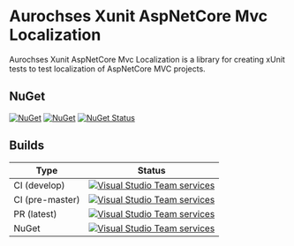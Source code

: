 # Aurochses Xunit AspNetCore Mvc Localization

Aurochses Xunit AspNetCore Mvc Localization is a library for creating xUnit tests to test localization of AspNetCore MVC projects.

## NuGet

[![NuGet](https://img.shields.io/nuget/v/Aurochses.Xunit.AspNetCore.Mvc.Localization.svg?style=flat-square)](https://www.nuget.org/packages/Aurochses.Xunit.AspNetCore.Mvc.Localization)
[![NuGet](https://img.shields.io/nuget/dt/Aurochses.Xunit.AspNetCore.Mvc.Localization.svg?style=flat-square)](https://www.nuget.org/packages/Aurochses.Xunit.AspNetCore.Mvc.Localization)
[![NuGet Status](http://nugetstatus.com/Aurochses.Xunit.AspNetCore.Mvc.Localization.png)](http://nugetstatus.com/packages/Aurochses.Xunit.AspNetCore.Mvc.Localization)

## Builds

Type            | Status 
----------------|--------
CI (develop)    | [![Visual Studio Team services](https://img.shields.io/vso/build/aurochses/784be346-9d3f-458f-95d8-5f1a8b5e1227/260.svg?style=flat-square)](https://aurochses.visualstudio.com/Aurochses.CSharp/_build/index?definitionId=260)
CI (pre-master) | [![Visual Studio Team services](https://img.shields.io/vso/build/aurochses/784be346-9d3f-458f-95d8-5f1a8b5e1227/261.svg?style=flat-square)](https://aurochses.visualstudio.com/Aurochses.CSharp/_build/index?definitionId=261)
PR (latest)     | [![Visual Studio Team services](https://img.shields.io/vso/build/aurochses/784be346-9d3f-458f-95d8-5f1a8b5e1227/262.svg?style=flat-square)](https://aurochses.visualstudio.com/Aurochses.CSharp/_build/index?definitionId=262)
NuGet           | [![Visual Studio Team services](https://img.shields.io/vso/build/aurochses/784be346-9d3f-458f-95d8-5f1a8b5e1227/263.svg?style=flat-square)](https://aurochses.visualstudio.com/Aurochses.CSharp/_build/index?definitionId=263)